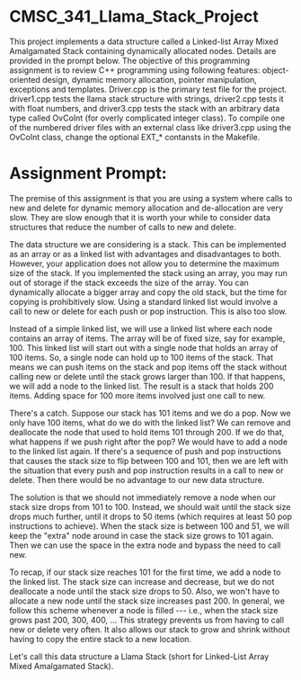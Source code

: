 # CMSC_341_Llama_Stack_Project
This project implements a data structure called a Linked-list Array Mixed Amalgamated Stack containing dynamically allocated nodes. Details are provided in the prompt below. The objective of this programming assignment is to review C++ programming using following features: object-oriented design, dynamic memory allocation, pointer manipulation, exceptions and templates. Driver.cpp is the primary test file for the project. driver1.cpp tests the llama stack structure with strings, driver2.cpp tests it with float numbers, and driver3.cpp tests the stack with an arbitrary data type called OvCoInt (for overly complicated integer class). To compile one of the numbered driver files with an external class like driver3.cpp using the OvCoInt class, change the optional EXT_* contansts in the Makefile.

# Assignment Prompt:
The premise of this assignment is that you are using a system where calls to new and delete for dynamic memory allocation and de-allocation are very slow. They are slow enough that it is worth your while to consider data structures that reduce the number of calls to new and delete.

The data structure we are considering is a stack. This can be implemented as an array or as a linked list with advantages and disadvantages to both. However, your application does not allow you to determine the maximum size of the stack. If you implemented the stack using an array, you may run out of storage if the stack exceeds the size of the array. You can dynamically allocate a bigger array and copy the old stack, but the time for copying is prohibitively slow. Using a standard linked list would involve a call to new or delete for each push or pop instruction. This is also too slow.

Instead of a simple linked list, we will use a linked list where each node contains an array of items. The array will be of fixed size, say for example, 100. This linked list will start out with a single node that holds an array of 100 items. So, a single node can hold up to 100 items of the stack. That means we can push items on the stack and pop items off the stack without calling new or delete until the stack grows larger than 100. If that happens, we will add a node to the linked list. The result is a stack that holds 200 items. Adding space for 100 more items involved just one call to new.

There's a catch. Suppose our stack has 101 items and we do a pop. Now we only have 100 items, what do we do with the linked list? We can remove and deallocate the node that used to hold items 101 through 200. If we do that, what happens if we push right after the pop? We would have to add a node to the linked list again. If there's a sequence of push and pop instructions that causes the stack size to flip between 100 and 101, then we are left with the situation that every push and pop instruction results in a call to new or delete. Then there would be no advantage to our new data structure.

The solution is that we should not immediately remove a node when our stack size drops from 101 to 100. Instead, we should wait until the stack size drops much further, until it drops to 50 items (which requires at least 50 pop instructions to achieve). When the stack size is between 100 and 51, we will keep the "extra" node around in case the stack size grows to 101 again. Then we can use the space in the extra node and bypass the need to call new.

To recap, if our stack size reaches 101 for the first time, we add a node to the linked list. The stack size can increase and decrease, but we do not deallocate a node until the stack size drops to 50. Also, we won't have to allocate a new node until the stack size increases past 200. In general, we follow this scheme whenever a node is filled --- i.e., when the stack size grows past 200, 300, 400, ... This strategy prevents us from having to call new or delete very often. It also allows our stack to grow and shrink without having to copy the entire stack to a new location.

Let's call this data structure a Llama Stack (short for Linked-List Array Mixed Amalgamated Stack).

